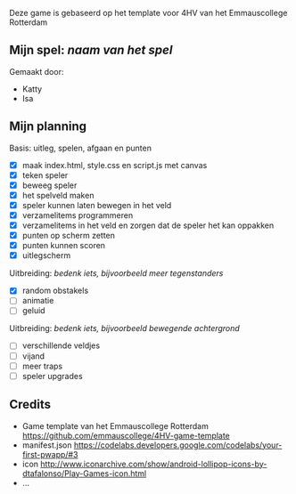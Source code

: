 Deze game is gebaseerd op het template voor 4HV van het Emmauscollege Rotterdam

## Mijn spel: *naam van het spel*
Gemaakt door:
- Katty
- Isa

## Mijn planning

Basis: uitleg, spelen, afgaan en punten
- [x] maak index.html, style.css en script.js met canvas
- [x] teken speler
- [x] beweeg speler
- [x] het spelveld maken
- [x] speler kunnen laten bewegen in het veld
- [X] verzamelitems programmeren
- [X] verzamelitems in het veld en zorgen dat de speler het kan oppakken
- [X] punten op scherm zetten
- [X] punten kunnen scoren
- [X] uitlegscherm

Uitbreiding: *bedenk iets, bijvoorbeeld meer tegenstanders*
- [x] random obstakels
- [ ] animatie
- [ ] geluid

Uitbreiding: *bedenk iets, bijvoorbeeld bewegende achtergrond*
- [ ] verschillende veldjes
- [ ] vijand
- [ ] meer traps
- [ ] speler upgrades

## Credits
- Game template van het Emmauscollege Rotterdam https://github.com/emmauscollege/4HV-game-template
- manifest.json https://codelabs.developers.google.com/codelabs/your-first-pwapp/#3
- icon http://www.iconarchive.com/show/android-lollipop-icons-by-dtafalonso/Play-Games-icon.html
- ...
